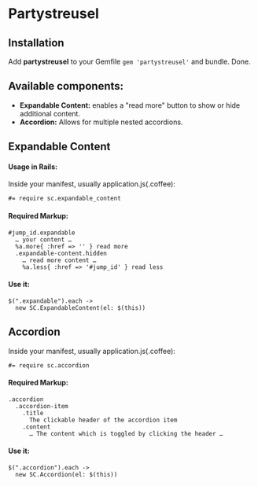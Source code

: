 # Partystreusel

## Installation
Add **partystreusel** to your Gemfile `gem 'partystreusel'` and bundle. Done.

## Available components:
  * **Expandable Content:** enables a "read more" button to show or hide additional content.
  * **Accordion:** Allows for multiple nested accordions.

## Expandable Content

#### Usage in Rails:
Inside your manifest, usually application.js(.coffee):

    #= require sc.expandable_content

#### Required Markup:  

    #jump_id.expandable
      … your content …
      %a.more{ :href => '' } read more
      .expandable-content.hidden
        … read more content …
        %a.less{ :href => '#jump_id' } read less

#### Use it:

    $(".expandable").each ->
      new SC.ExpandableContent(el: $(this))

## Accordion

Inside your manifest, usually application.js(.coffee):

    #= require sc.accordion

#### Required Markup:  

    .accordion
      .accordion-item
        .title 
          The clickable header of the accordion item
        .content
          … The content which is toggled by clicking the header …

#### Use it:
    
    $(".accordion").each ->
      new SC.Accordion(el: $(this))          